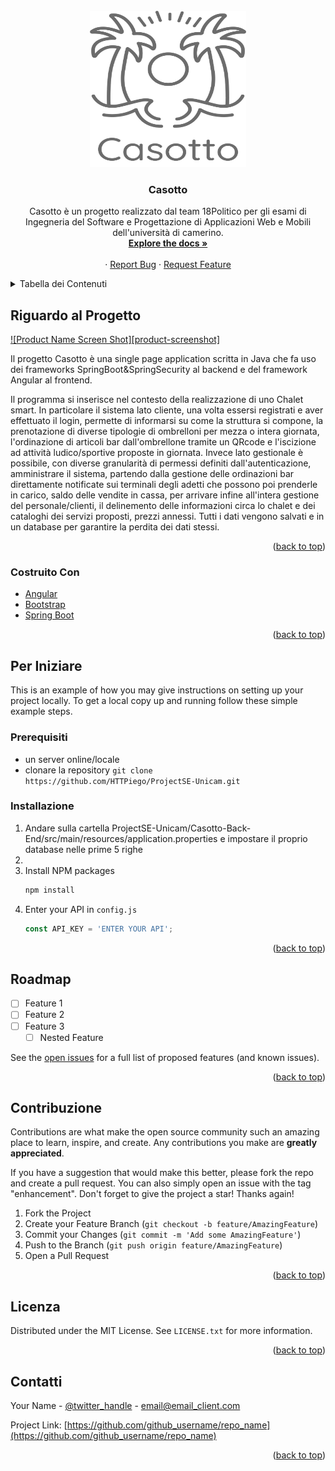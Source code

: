 <div id="top"></div>
<!-- PROJECT LOGO -->
<br />
<div align="center">
  <a href="https://github.com/HTTPiego/ProjectSE-Unicam">
    <img src="logo.jpg" alt="Logo" width="250" height="250">
  </a>

<h3 align="center">Casotto</h3>

  <p align="center">
    Casotto è un progetto realizzato dal team 18Politico per gli esami di Ingegneria del Software e Progettazione di Applicazioni Web e Mobili dell'università di camerino. 
    <br />
    <a href="https://github.com/HTTPiego/ProjectSE-Unicam"><strong>Explore the docs »</strong></a>
    <br />
    <br />
    ·
    <a href="https://github.com/HTTPiego/ProjectSE-Unicam/issues">Report Bug</a>
    ·
    <a href="https://github.com/HTTPiego/ProjectSE-Unicam/issues">Request Feature</a>
  </p>
</div>



<!-- TABLE OF CONTENTS -->
<details>
  <summary>Tabella dei Contenuti</summary>
  <ol>
    <li>
      <a href="#riguardo-al-progetto">Riguardo al Progetto</a>
      <ul>
        <li><a href="#costruito-con">Costruito Con</a></li>
      </ul>
    </li>
    <li>
      <a href="#per-iniziare">Per Iniziare</a>
      <ul>
        <li><a href="#prerequisiti">Prerequisiti</a></li>
        <li><a href="#installazione">Installazione</a></li>
      </ul>
    </li>
    <li><a href="#roadmap">Roadmap</a></li>
    <li><a href="#contribuzione">Contribuzione</a></li>
    <li><a href="#licenza">Licenza</a></li>
    <li><a href="#contatti">Contatti</a></li>
  </ol>
</details>



<!-- ABOUT THE PROJECT -->
## Riguardo al Progetto

[![Product Name Screen Shot][product-screenshot]](https://example.com)

Il progetto Casotto è una single page application scritta in Java che fa uso dei frameworks SpringBoot&SpringSecurity al backend e del framework Angular al frontend.

Il programma si inserisce nel contesto della realizzazione di uno Chalet smart. In particolare il sistema lato cliente, una volta essersi registrati e aver effettuato il login, permette di informarsi su come la struttura si compone, la prenotazione di diverse tipologie di ombrelloni per mezza o intera giornata, l'ordinazione di articoli bar dall'ombrellone tramite un QRcode e l'iscizione ad attività ludico/sportive proposte in giornata.
Invece lato gestionale è possibile, con diverse granularità di permessi definiti dall'autenticazione, amministrare il sistema, partendo dalla gestione delle ordinazioni bar direttamente notificate sui terminali degli adetti che possono poi prenderle in carico, saldo delle vendite in cassa, per arrivare infine all'intera gestione del personale/clienti, il delinemento delle informazioni circa lo chalet e dei cataloghi dei servizi proposti, prezzi annessi.
Tutti i dati vengono salvati e in un database per garantire la perdita dei dati stessi.

<p align="right">(<a href="#top">back to top</a>)</p>



### Costruito Con
* [Angular](https://angular.io/)
* [Bootstrap](https://getbootstrap.com)
* [Spring Boot](https://spring.io/projects/spring-boot)

<p align="right">(<a href="#top">back to top</a>)</p>



<!-- GETTING STARTED -->
## Per Iniziare

This is an example of how you may give instructions on setting up your project locally.
To get a local copy up and running follow these simple example steps.

### Prerequisiti

* un server online/locale
* clonare la repository ```git clone https://github.com/HTTPiego/ProjectSE-Unicam.git ```

### Installazione

1. Andare sulla cartella  ProjectSE-Unicam/Casotto-Back-End/src/main/resources/application.properties e impostare il proprio database nelle prime 5 righe
2. 
3. Install NPM packages
   ```sh
   npm install
   ```
4. Enter your API in `config.js`
   ```js
   const API_KEY = 'ENTER YOUR API';
   ```

<p align="right">(<a href="#top">back to top</a>)</p>



<!-- ROADMAP -->
## Roadmap

- [ ] Feature 1
- [ ] Feature 2
- [ ] Feature 3
    - [ ] Nested Feature

See the [open issues](https://github.com/github_username/repo_name/issues) for a full list of proposed features (and known issues).

<p align="right">(<a href="#top">back to top</a>)</p>



<!-- CONTRIBUTING -->
## Contribuzione

Contributions are what make the open source community such an amazing place to learn, inspire, and create. Any contributions you make are **greatly appreciated**.

If you have a suggestion that would make this better, please fork the repo and create a pull request. You can also simply open an issue with the tag "enhancement".
Don't forget to give the project a star! Thanks again!

1. Fork the Project
2. Create your Feature Branch (`git checkout -b feature/AmazingFeature`)
3. Commit your Changes (`git commit -m 'Add some AmazingFeature'`)
4. Push to the Branch (`git push origin feature/AmazingFeature`)
5. Open a Pull Request

<p align="right">(<a href="#top">back to top</a>)</p>



<!-- LICENSE -->
## Licenza

Distributed under the MIT License. See `LICENSE.txt` for more information.

<p align="right">(<a href="#top">back to top</a>)</p>



<!-- CONTACT -->
## Contatti

Your Name - [@twitter_handle](https://twitter.com/twitter_handle) - email@email_client.com

Project Link: [https://github.com/github_username/repo_name](https://github.com/github_username/repo_name)

<p align="right">(<a href="#top">back to top</a>)</p>


